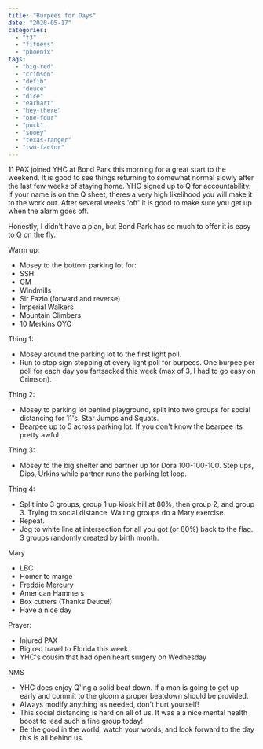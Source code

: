 ```yaml
---
title: "Burpees for Days"
date: "2020-05-17"
categories: 
  - "f3"
  - "fitness"
  - "phoenix"
tags: 
  - "big-red"
  - "crimson"
  - "defib"
  - "deuce"
  - "dice"
  - "earhart"
  - "hey-there"
  - "one-four"
  - "puck"
  - "sooey"
  - "texas-ranger"
  - "two-factor"
---
```


11 PAX joined YHC at Bond Park this morning for a great start to the weekend. It is good to see things returning to somewhat normal slowly after the last few weeks of staying home. YHC signed up to Q for accountability. If your name is on the Q sheet, theres a very high likelihood you will make it to the work out. After several weeks 'off' it is good to make sure you get up when the alarm goes off.

Honestly, I didn't have a plan, but Bond Park has so much to offer it is easy to Q on the fly.

Warm up:

- Mosey to the bottom parking lot for:
- SSH
- GM
- Windmills
- Sir Fazio (forward and reverse)
- Imperial Walkers
- Mountain Climbers
- 10 Merkins OYO

Thing 1:

- Mosey around the parking lot to the first light poll.
- Run to stop sign stopping at every light poll for burpees. One burpee per poll for each day you fartsacked this week (max of 3, I had to go easy on Crimson).

Thing 2:

- Mosey to parking lot behind playground, split into two groups for social distancing for 11's. Star Jumps and Squats.
- Bearpee up to 5 across parking lot. If you don't know the bearpee its pretty awful.

Thing 3:

- Mosey to the big shelter and partner up for Dora 100-100-100. Step ups, Dips, Urkins while partner runs the parking lot loop.

Thing 4:

- Split into 3 groups, group 1 up kiosk hill at 80%, then group 2, and group 3. Trying to social distance. Waiting groups do a Mary exercise.
- Repeat.
- Jog to white line at intersection for all you got (or 80%) back to the flag. 3 groups randomly created by birth month.

Mary

- LBC
- Homer to marge
- Freddie Mercury
- American Hammers
- Box cutters (Thanks Deuce!)
- Have a nice day

Prayer:

- Injured PAX
- Big red travel to Florida this week
- YHC's cousin that had open heart surgery on Wednesday

NMS

- YHC does enjoy Q'ing a solid beat down. If a man is going to get up early and commit to the gloom a proper beatdown should be provided.
- Always modify anything as needed, don't hurt yourself!
- This social distancing is hard on all of us. It was a a nice mental health boost to lead such a fine group today!
- Be the good in the world, watch your words, and look forward to the day this is all behind us.
